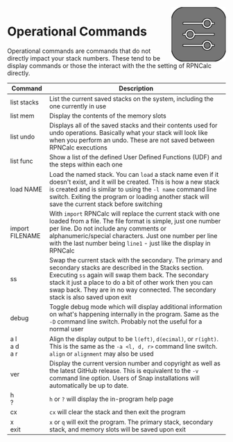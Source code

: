 <img align="right" width="125" src="../Images/OperationalCmds.png">

# Operational Commands

Operational commands are commands that do not directly impact your stack numbers. These tend to be display commands or those the interact with the the setting of RPNCalc directly.

|Command|Description  |
|-------|-------------|
|list stacks|List the current saved stacks on the system, including the one currently in use|
|list mem|Display the contents of the memory slots|
|list undo|Displays all of the saved stacks and their contents used for undo operations.  Basically what your stack will look like when you perform an undo.  These are not saved between RPNCalc executions|
|list func|Show a list of the defined User Defined Functions (UDF) and the steps within each one|
|load NAME|Load the named stack.  You can `load` a stack name even if it doesn't exist, and it will be created. This is how a new stack is created and is similar to using the `-l name` command line switch. Exiting the program or loading another stack will save the current stack before switching|
|import FILENAME|With `import` RPNCalc will replace the current stack with one loaded from a file.  The file format is simple, just one number per line.  Do not include any comments or alphanumeric/special characters.  Just one number per line with the last number being `line1` - just like the display in RPNCalc|
|ss|Swap the current stack with the secondary. The primary and secondary stacks are described in the Stacks section.  Executing `ss` again will swap them back.  The secondary stack it just a place to do a bit of other work then you can swap back.  They are in no way connected.  The secondary stack is also saved upon exit|
|debug|Toggle debug mode which will display additional information on what's happening internally in the program.  Same as the `-D` command line switch.  Probably not the useful for a normal user|
|a l <br> a d <br> a r| Align the display output to be `l(eft)`, `d(ecimal)`, or `r(ight)`.  This is the same as the `-a <l, d, r>` command line switch. `align` or `alignment` may also be used|
|ver| Display the current version number and copyright as well as the latest GitHub release.  This is equivalent to the `-v` command line option.  Users of Snap installations will automatically be up to date.|
|h <br> ?|`h` or `?` will display the in-program help page|
|cx|`cx` will clear the stack and then exit the program|
|x <br> exit|`x` or `q` will exit the program.  The primary stack, secondary stack, and memory slots will be saved upon exit|
